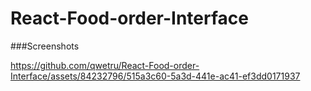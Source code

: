 # React-Food-order-Interface
###Screenshots

https://github.com/qwetru/React-Food-order-Interface/assets/84232796/515a3c60-5a3d-441e-ac41-ef3dd0171937

